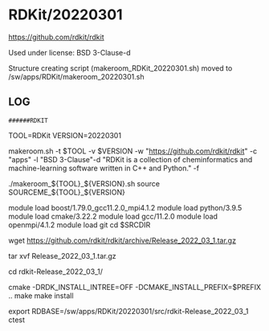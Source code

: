 RDKit/20220301
========================

<https://github.com/rdkit/rdkit>

Used under license:
BSD 3-Clause-d


Structure creating script (makeroom_RDKit_20220301.sh) moved to /sw/apps/RDKit/makeroom_20220301.sh

LOG
---

    ######RDKIT

TOOL=RDKit
VERSION=20220301

makeroom.sh -t $TOOL -v $VERSION   -w "https://github.com/rdkit/rdkit"  -c "apps"  -l "BSD 3-Clause"-d "RDKit is a collection of cheminformatics and machine-learning software written in C++ and Python."   -f


./makeroom_${TOOL}_${VERSION}.sh
 source SOURCEME_${TOOL}_${VERSION}
    
module load boost/1.79.0_gcc11.2.0_mpi4.1.2
module load python/3.9.5
module load cmake/3.22.2
module load gcc/11.2.0
module load openmpi/4.1.2
module load git
cd $SRCDIR

wget https://github.com/rdkit/rdkit/archive/Release_2022_03_1.tar.gz

tar xvf Release_2022_03_1.tar.gz

cd rdkit-Release_2022_03_1/


cmake -DRDK_INSTALL_INTREE=OFF -DCMAKE_INSTALL_PREFIX=$PREFIX ..
make
make install

export RDBASE=/sw/apps/RDKit/20220301/src/rdkit-Release_2022_03_1
ctest

